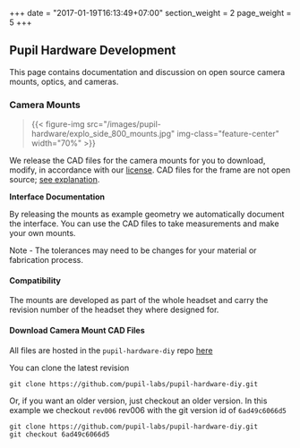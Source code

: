 +++
date = "2017-01-19T16:13:49+07:00"
section_weight = 2
page_weight = 5
+++

## Pupil Hardware Development

This page contains documentation and discussion on open source camera mounts, optics, and cameras. 

### Camera Mounts

> {{< figure-img src="/images/pupil-hardware/explo_side_800_mounts.jpg" img-class="feature-center" width="70%" >}}

We release the CAD files for the camera mounts for you to download, modify, in accordance with our [license](#license).  CAD files for the frame are not open source; [see explanation](#hardware). 

**Interface Documentation**

By releasing the mounts as example geometry we automatically document the interface. You can use the CAD files to take measurements and make your own mounts. 

<aside class="notice">
Note - The tolerances may need to be changes for your material or fabrication process.
</aside>

#### Compatibility
The mounts are developed as part of the whole headset and carry the revision number of the headset they where designed for.

#### Download Camera Mount CAD Files
All files are hosted in the `pupil-hardware-diy` repo [here](https://github.com/pupil-labs/pupil-hardware-diy)

You can clone the latest revision

```
git clone https://github.com/pupil-labs/pupil-hardware-diy.git
```

Or, if you want an older version, just checkout an older version.  In this example we checkout `rev006` rev006 with the git version id of `6ad49c6066d5`

```
git clone https://github.com/pupil-labs/pupil-hardware-diy.git 
git checkout 6ad49c6066d5
```  